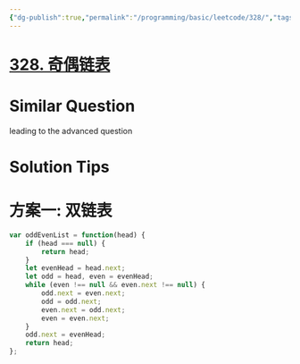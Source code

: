 ```yaml
---
{"dg-publish":true,"permalink":"/programming/basic/leetcode/328/","tags":["leetcode/linked-list/double","leetcode/pointer/double"]}
---
```



# [328. 奇偶链表](https://leetcode.cn/problems/odd-even-linked-list/)

# Similar Question

leading to the advanced question

# Solution Tips

# 方案一: 双链表

```js
var oddEvenList = function(head) {
    if (head === null) {
        return head;
    }
    let evenHead = head.next;
    let odd = head, even = evenHead;
    while (even !== null && even.next !== null) {
        odd.next = even.next;
        odd = odd.next;
        even.next = odd.next;
        even = even.next;
    }
    odd.next = evenHead;
    return head;
};
```
